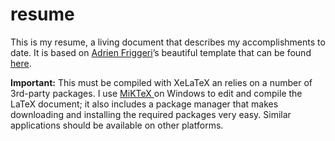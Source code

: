 resume
======

This is my resume, a living document that describes my accomplishments to date.
It is based on [Adrien Friggeri](<https://github.com/afriggeri/>)’s beautiful
template that can be found
[here](<http://www.latextemplates.com/template/friggeri-resume-cv>).


**Important:** This must be compiled with XeLaTeX an relies on a number of
3rd-party packages. I use [MiKTeX ](<http://miktex.org/>)on Windows to edit and
compile the LaTeX document; it also includes a package manager that makes
downloading and installing the required packages very easy. Similar applications
should be available on other platforms.
